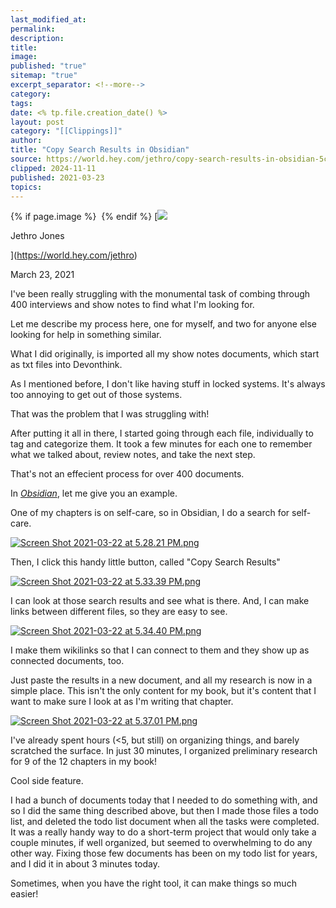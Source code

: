 ```yaml
---
last_modified_at: 
permalink: 
description: 
title: 
image: 
published: "true"
sitemap: "true"
excerpt_separator: <!--more-->
category: 
tags: 
date: <% tp.file.creation_date() %>
layout: post
category: "[[Clippings]]"
author: 
title: "Copy Search Results in Obsidian"
source: https://world.hey.com/jethro/copy-search-results-in-obsidian-5c1121f5
clipped: 2024-11-11
published: 2021-03-23
topics: 
---
```



{% if page.image %} <img src="{{ page.image }}" alt=""> {% endif %}
[![](https://world.hey.com/jethro/avatar-40bd048fb7cc6850d42ef0957b5f0c498bfea84d)

Jethro Jones

](https://world.hey.com/jethro)

March 23, 2021

I've been really struggling with the monumental task of combing through 400 interviews and show notes to find what I'm looking for.

Let me describe my process here, one for myself, and two for anyone else looking for help in something similar.

What I did originally, is imported all my show notes documents, which start as txt files into Devonthink.

As I mentioned before, I don't like having stuff in locked systems. It's always too annoying to get out of those systems.

That was the problem that I was struggling with!

After putting it all in there, I started going through each file, individually to tag and categorize them. It took a few minutes for each one to remember what we talked about, review notes, and take the next step.

That's not an effecient process for over 400 documents.

In [*Obsidian*](https://obsidian.md/), let me give you an example.

One of my chapters is on self-care, so in Obsidian, I do a search for self-care.

 [![Screen Shot 2021-03-22 at 5.28.21 PM.png](https://world.hey.com/jethro/5c1121f5/representations/eyJfcmFpbHMiOnsibWVzc2FnZSI6IkJBaHBCSTNIbGhNPSIsImV4cCI6bnVsbCwicHVyIjoiYmxvYl9pZCJ9fQ==--c6005526eb9300358f8dd69770a594e355dbbcee/eyJfcmFpbHMiOnsibWVzc2FnZSI6IkJBaDdDam9MWm05eWJXRjBTU0lJY0c1bkJqb0dSVlE2RkhKbGMybDZaVjkwYjE5c2FXMXBkRnNIYVFLQUIya0NBQVU2REhGMVlXeHBkSGxwU3pvTGJHOWhaR1Z5ZXdZNkNYQmhaMlV3T2cxamIyRnNaWE5qWlZRPSIsImV4cCI6bnVsbCwicHVyIjoidmFyaWF0aW9uIn19--946116ea0c454412635aa7309bd9472bf633014c/Screen%20Shot%202021-03-22%20at%205.28.21%20PM.png)](https://world.hey.com/jethro/5c1121f5/blobs/eyJfcmFpbHMiOnsibWVzc2FnZSI6IkJBaHBCSTNIbGhNPSIsImV4cCI6bnVsbCwicHVyIjoiYmxvYl9pZCJ9fQ==--c6005526eb9300358f8dd69770a594e355dbbcee/Screen%20Shot%202021-03-22%20at%205.28.21%20PM.png?disposition=attachment "Download Screen Shot 2021-03-22 at 5.28.21 PM.png") 

Then, I click this handy little button, called "Copy Search Results"

 [![Screen Shot 2021-03-22 at 5.33.39 PM.png](https://world.hey.com/jethro/5c1121f5/representations/eyJfcmFpbHMiOnsibWVzc2FnZSI6IkJBaHBCSHJJbGhNPSIsImV4cCI6bnVsbCwicHVyIjoiYmxvYl9pZCJ9fQ==--823b5237ba23be7ef51411517149c61205507b93/eyJfcmFpbHMiOnsibWVzc2FnZSI6IkJBaDdDam9MWm05eWJXRjBTU0lJY0c1bkJqb0dSVlE2RkhKbGMybDZaVjkwYjE5c2FXMXBkRnNIYVFLQUIya0NBQVU2REhGMVlXeHBkSGxwU3pvTGJHOWhaR1Z5ZXdZNkNYQmhaMlV3T2cxamIyRnNaWE5qWlZRPSIsImV4cCI6bnVsbCwicHVyIjoidmFyaWF0aW9uIn19--946116ea0c454412635aa7309bd9472bf633014c/Screen%20Shot%202021-03-22%20at%205.33.39%20PM.png)](https://world.hey.com/jethro/5c1121f5/blobs/eyJfcmFpbHMiOnsibWVzc2FnZSI6IkJBaHBCSHJJbGhNPSIsImV4cCI6bnVsbCwicHVyIjoiYmxvYl9pZCJ9fQ==--823b5237ba23be7ef51411517149c61205507b93/Screen%20Shot%202021-03-22%20at%205.33.39%20PM.png?disposition=attachment "Download Screen Shot 2021-03-22 at 5.33.39 PM.png") 

I can look at those search results and see what is there. And, I can make links between different files, so they are easy to see.

 [![Screen Shot 2021-03-22 at 5.34.40 PM.png](https://world.hey.com/jethro/5c1121f5/representations/eyJfcmFpbHMiOnsibWVzc2FnZSI6IkJBaHBCTjdJbGhNPSIsImV4cCI6bnVsbCwicHVyIjoiYmxvYl9pZCJ9fQ==--45e33a15285af80771ab8abc21e8678b96100066/eyJfcmFpbHMiOnsibWVzc2FnZSI6IkJBaDdDam9MWm05eWJXRjBTU0lJY0c1bkJqb0dSVlE2RkhKbGMybDZaVjkwYjE5c2FXMXBkRnNIYVFLQUIya0NBQVU2REhGMVlXeHBkSGxwU3pvTGJHOWhaR1Z5ZXdZNkNYQmhaMlV3T2cxamIyRnNaWE5qWlZRPSIsImV4cCI6bnVsbCwicHVyIjoidmFyaWF0aW9uIn19--946116ea0c454412635aa7309bd9472bf633014c/Screen%20Shot%202021-03-22%20at%205.34.40%20PM.png)](https://world.hey.com/jethro/5c1121f5/blobs/eyJfcmFpbHMiOnsibWVzc2FnZSI6IkJBaHBCTjdJbGhNPSIsImV4cCI6bnVsbCwicHVyIjoiYmxvYl9pZCJ9fQ==--45e33a15285af80771ab8abc21e8678b96100066/Screen%20Shot%202021-03-22%20at%205.34.40%20PM.png?disposition=attachment "Download Screen Shot 2021-03-22 at 5.34.40 PM.png") 

I make them wikilinks so that I can connect to them and they show up as connected documents, too.

Just paste the results in a new document, and all my research is now in a simple place. This isn't the only content for my book, but it's content that I want to make sure I look at as I'm writing that chapter.

 [![Screen Shot 2021-03-22 at 5.37.01 PM.png](https://world.hey.com/jethro/5c1121f5/representations/eyJfcmFpbHMiOnsibWVzc2FnZSI6IkJBaHBCT2JKbGhNPSIsImV4cCI6bnVsbCwicHVyIjoiYmxvYl9pZCJ9fQ==--54c8a288fd243ebf839476a0cf368e5c8147901f/eyJfcmFpbHMiOnsibWVzc2FnZSI6IkJBaDdDam9MWm05eWJXRjBTU0lJY0c1bkJqb0dSVlE2RkhKbGMybDZaVjkwYjE5c2FXMXBkRnNIYVFLQUIya0NBQVU2REhGMVlXeHBkSGxwU3pvTGJHOWhaR1Z5ZXdZNkNYQmhaMlV3T2cxamIyRnNaWE5qWlZRPSIsImV4cCI6bnVsbCwicHVyIjoidmFyaWF0aW9uIn19--946116ea0c454412635aa7309bd9472bf633014c/Screen%20Shot%202021-03-22%20at%205.37.01%20PM.png)](https://world.hey.com/jethro/5c1121f5/blobs/eyJfcmFpbHMiOnsibWVzc2FnZSI6IkJBaHBCT2JKbGhNPSIsImV4cCI6bnVsbCwicHVyIjoiYmxvYl9pZCJ9fQ==--54c8a288fd243ebf839476a0cf368e5c8147901f/Screen%20Shot%202021-03-22%20at%205.37.01%20PM.png?disposition=attachment "Download Screen Shot 2021-03-22 at 5.37.01 PM.png") 

I've already spent hours (<5, but still) on organizing things, and barely scratched the surface. In just 30 minutes, I organized preliminary research for 9 of the 12 chapters in my book! 

Cool side feature. 

I had a bunch of documents today that I needed to do something with, and so I did the same thing described above, but then I made those files a todo list, and deleted the todo list document when all the tasks were completed. It was a really handy way to do a short-term project that would only take a couple minutes, if well organized, but seemed to overwhelming to do any other way. Fixing those few documents has been on my todo list for years, and I did it in about 3 minutes today. 

Sometimes, when you have the right tool, it can make things so much easier!